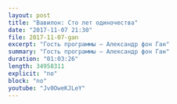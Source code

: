 ```yaml
---
layout: post
title: "Вавилон: Сто лет одиночества"
date: "2017-11-07 21:30"
file: 2017-11-07-gan
excerpt: "Гость программы — Александр фон Ган"
summary: "Гость программы — Александр фон Ган"
duration: "01:03:26"
length: 34958311
explicit: "no"
block: "no"
youtube: "Jv0OweKJLeY"
---
```


